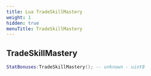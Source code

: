```yaml
---
title: Lua TradeSkillMastery
weight: 1
hidden: true
menuTitle: TradeSkillMastery
---
```

## TradeSkillMastery
```lua
StatBonuses:TradeSkillMastery(); -- unknown - uint8
```